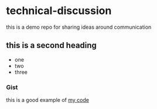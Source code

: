 # technical-discussion
this is a demo repo for sharing ideas around communication


## this is a second heading

* one
* two
* three

### Gist

this is a good example of [my code](https://gist.github.com/braysloski/91d72ccc60bdc6a3b111d1e01dde45be)
